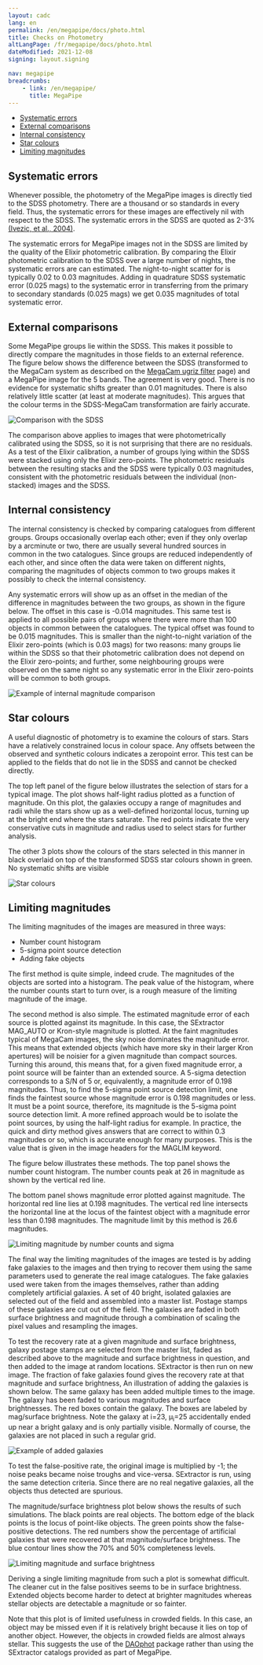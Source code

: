 ```yaml
---
layout: cadc
lang: en
permalink: /en/megapipe/docs/photo.html
title: Checks on Photometry
altLangPage: /fr/megapipe/docs/photo.html
dateModified: 2021-12-08
signing: layout.signing

nav: megapipe
breadcrumbs:
    - link: /en/megapipe/
      title: MegaPipe
---
```

<ul>
  <li><a href="#system">Systematic errors</a></li>
  <li><a href="#extern">External comparisons</a></li>
  <li><a href="#intern">Internal consistency</a></li>
  <li><a href="#cols">Star colours</a></li>
  <li><a href="#lim">Limiting magnitudes</a></li>
</ul>
<h2 id="system">Systematic errors</h2>
<p>
    Whenever possible, the photometry of the MegaPipe images is directly
    tied to the SDSS photometry. There are a thousand or so standards in
    every field. Thus, the systematic errors for these images are
    effectively nil with respect to the SDSS. The systematic errors in the
    SDSS are quoted as 2-3% <a rel="external" href="https://xxx.lanl.gov/pdf/astro-ph/0410195">(Ivezic, et al.,
      2004)</a>.
</p>
<p>
    The systematic errors for MegaPipe images not in the SDSS are
    limited by the quality of the Elixir photometric calibration. By
    comparing the Elixir photometric calibration to the SDSS over a
    large number of nights, the systematic errors are can
    estimated. The night-to-night scatter for is typically 0.02 to
    0.03 magnitudes. Adding in quadrature SDSS systematic error (0.025
    mags) to the systematic error in transferring from the primary
    to secondary standards (0.025 mags) we get 0.035 magnitudes of
    total systematic error.
</p>
<h2 id="extern">External comparisons</h2>
<p>
    Some MegaPipe groups lie within the SDSS. This makes it possible
    to directly compare the magnitudes in those fields to an external
    reference. The figure below shows the difference between the
    SDSS (transformed to the MegaCam system as described on the
    <a href="filt.html">MegaCam ugriz filter</a> page) and a MegaPipe
    image for the 5 bands. The agreement is very good. There is no
    evidence for systematic shifts greater than 0.01 magnitudes. There
    is also relatively little scatter (at least at moderate
    magnitudes). This argues that the colour terms in the SDSS-MegaCam
    transformation are fairly accurate.
</p>
<img src="/static/images/megapipe/magcom.gif" alt="Comparison with the SDSS"/>
<p>
    The comparison above applies to images that were photometrically
    calibrated using the SDSS, so it is not surprising that there are no
    residuals. As a test of the Elixir calibration, a number of groups
    lying within the SDSS were stacked using only the Elixir
    zero-points. The photometric residuals between the resulting stacks
    and the SDSS were typically 0.03 magnitudes, consistent with the
    photometric residuals between the individual (non-stacked) images and
    the SDSS.
</p>
<h2 id="intern">Internal consistency</h2>
<p>
    The internal consistency is checked by comparing catalogues from
    different groups. Groups occasionally overlap each other; even if they
    only overlap by a arcminute or two, there are usually several hundred
    sources in common in the two catalogues. Since groups are reduced
    independently of each other, and since often the data were taken on
    different nights, comparing the magnitudes of objects common to two
    groups makes it possibly to check the internal consistency.
</p>
<p>
    Any systematic errors will show up as an offset in the median of the
    difference in magnitudes between the two groups, as shown in the
    figure below. The offset in this case is -0.014
    magnitudes. This same test is applied to all possible pairs of groups
    where there were more than 100 objects in common between the
    catalogues. The typical offset was found to be 0.015 magnitudes. This
    is smaller than the night-to-night variation of the Elixir zero-points
    (which is 0.03 mags) for two reasons: many groups lie within the SDSS
    so that their photometric calibration does not depend on the Elixir
    zero-points; and further, some neighbouring groups were observed on
    the same night so any systematic error in the Elixir zero-points will
    be common to both groups.
</p>
<img src="/static/images/megapipe/edgemag.gif" alt="Example of internal magnitude comparison"/>
<h2 id="cols">Star colours</h2>
<p>
    A useful diagnostic of photometry is to examine the colours of
    stars. Stars have a relatively constrained locus in colour space. Any
    offsets between the observed and synthetic colours indicates a
    zeropoint error. This test can be applied to the fields that do not
    lie in the SDSS and cannot be checked directly.
</p>
<p>
   The top left panel of the figure below illustrates the
    selection of stars for a typical image. The plot shows half-light
    radius plotted as a function of magnitude. On this plot, the
    galaxies occupy a range of magnitudes and radii while the stars
    show up as a well-defined horizontal locus, turning up at the
    bright end where the stars saturate. The red points indicate the
    very conservative cuts in magnitude and radius used to select
    stars for further analysis.
</p>
<p>
    The other 3 plots show the colours of the stars selected in this
    manner in black overlaid on top of the transformed SDSS star
    colours shown in green. No systematic shifts are visible
</p>
<img src="/static/images/megapipe/starcol.gif" alt="Star colours"/>
<h2 id="lim">Limiting magnitudes</h2>
<p>
    The limiting magnitudes of the images are measured in three ways: 
</p>
<ul>
  <li>Number count histogram</li>
  <li>5-sigma point source detection</li>
  <li>Adding fake objects</li>
</ul>
<p>
   The first method is quite simple, indeed crude. The magnitudes
  of the objects are sorted into a histogram. The peak value of the
  histogram, where the number counts start to turn over, is a rough
  measure of the limiting magnitude of the image.
</p>
<p>
    The second method is also simple. The estimated magnitude error
    of each source is plotted against its magnitude. In this case, the
    SExtractor MAG_AUTO or Kron-style magnitude is plotted. At the
    faint magnitudes typical of MegaCam images, the sky noise
    dominates the magnitude error. This means that extended objects
    (which have more sky in their larger Kron apertures) will be
    noisier for a given magnitude than compact sources. Turning this
    around, this means that, for a given fixed magnitude error, a
    point source will be fainter than an extended source. A 5-sigma
    detection corresponds to a S/N of 5 or, equivalently, a magnitude
    error of 0.198 magnitudes. Thus, to find the 5-sigma point source
    detection limit, one finds the faintest source whose magnitude
    error is 0.198 magnitudes or less. It must be a point source,
    therefore, its magnitude is the 5-sigma point source detection
    limit. A more refined approach would be to isolate the point
    sources, by using the half-light radius for example. In practice,
    the quick and dirty method gives answers that are correct to
    within 0.3 magnitudes or so, which is accurate enough for many
    purposes. This is the value that is given in the image headers for
    the MAGLIM keyword.
</p>
<p>
    The figure below illustrates these methods. The top panel shows the
    number count histogram. The number counts peak at 26 in magnitude as
    shown by the vertical red line.
</p>
<p>
    The bottom panel shows magnitude error plotted against magnitude. The
    horizontal red line lies at 0.198 magnitudes. The vertical red line
    intersects the horizontal line at the locus of the faintest object
    with a magnitude error less than 0.198 magnitudes. The magnitude limit
    by this method is 26.6 magnitudes.
</p>
<img src="/static/images/megapipe/magncex.gif" alt="Limiting magnitude by number counts and sigma"/>
<p>
  The final way the limiting magnitudes of the images are tested
    is by adding fake galaxies to the images and then trying to
    recover them using the same parameters used to generate the real
    image catalogues. The fake galaxies used were taken from the
    images themselves, rather than adding completely artificial
    galaxies. A set of 40 bright, isolated galaxies are selected out
    of the field and assembled into a master list. Postage stamps of
    these galaxies are cut out of the field. The galaxies are faded in
    both surface brightness and magnitude through a combination of
    scaling the pixel values and resampling the images.
</p>
<p>
  To test the recovery rate at a given magnitude and surface
  brightness, galaxy postage stamps are selected from the master list,
  faded as described above to the magnitude and surface brightness in
  question, and then added to the image at random
  locations. SExtractor is then run on new image. The fraction of fake
  galaxies found gives the recovery rate at that magnitude and surface
  brightness, An illustration of adding the galaxies is shown
  below. The same galaxy has been added multiple times to the
  image. The galaxy has been faded to various magnitudes and surface
  brightnesses. The red boxes contain the galaxy. The boxes are
  labeled by mag/surface brightness. Note the galaxy at i=23,
  &mu;<sub>i</sub>=25 accidentally ended up near a bright galaxy and
  is only partially visible. Normally of course, the galaxies are not
  placed in such a regular grid.
</p>
<img src="/static/images/megapipe/sampleim.gif" alt="Example of added galaxies"/>
<p>
  To test the false-positive rate, the original image is
    multiplied by -1; the noise peaks became noise troughs and
    vice-versa. SExtractor is run, using the same detection
    criteria. Since there are no real negative galaxies, all the objects
    thus detected are spurious.
</p>
<p>
    The magnitude/surface brightness plot below shows the results of
    such simulations. The black points are real objects. The bottom
    edge of the black points is the locus of point-like objects. The
    green points show the false-positive detections. The red numbers
    show the percentage of artificial galaxies that were recovered at
    that magnitude/surface brightness. The blue contour lines show the
    70% and 50% completeness levels.
</p>
<img src="/static/images/megapipe/limex.gif" alt="Limiting magnitude and surface brightness"/>
<p>
    Deriving a single limiting magnitude from such a plot is somewhat
    difficult. The cleaner cut in the false positives seems to be in
    surface brightness. Extended objects become harder to detect at
    brighter magnitudes whereas stellar objects are detectable a
    magnitude or so fainter.
</p>
<p>
   Note that this plot is of limited usefulness in crowded
    fields. In this case, an object may be missed even if it is
    relatively bright because it lies on top of another
    object. However, the objects in crowded fields are almost always
    stellar. This suggests the use of the <a rel="external" href="https://adsabs.harvard.edu/abs/1987PASP...99..191S">DAOphot</a>
    package rather than using the SExtractor catalogs provided as part
    of MegaPipe.
</p>
